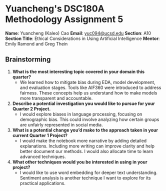 # Yuancheng's DSC180A Methodology Assignment 5

**Name**: Yuancheng (Kaleo) Cao
**Email**: yuc094@ucsd.edu
**Section**: A10
**Section Title**: Ethical Considerations in Using Artificial Intelligence
**Mentor**: Emily Ramond and Greg Thein


## Brainstorming

1. **What is the most interesting topic covered in your domain this quarter?**
    -  We learned how to mitigate bias during EDA, model development, and evaluation stages. Tools like AIF360 were introduced to address fairness. These concepts help us understand how to make models more transparent and accountable.
2. **Describe a potential investigation you would like to pursue for your Quarter 2 Project.**
    - I would explore biases in language processing, focusing on demographic bias. This could involve analyzing how certain groups are unfairly represented in social media.
3. **What is a potential change you’d make to the approach taken in your current Quarter 1 Project?**
    - I would make the notebook more narrative by adding detailed explanations. Including more writing can improve clarity and help better document our methods. I would also allocate time to learn advanced techniques.
4. **What other techniques would you be interested in using in your project?**
    - I would like to use word embedding for deeper text understanding. Sentiment analysis is another technique I want to explore for its practical applications.